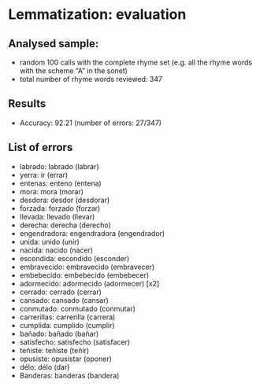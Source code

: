 # Lemmatization: evaluation

## Analysed sample:
- random 100 calls with the complete rhyme set (e.g. all the rhyme words with the scheme “A” in the sonet)
- total number of rhyme words reviewed: 347

## Results
- Accuracy: 92.21 (number of errors: 27/347)

## List of errors
- labrado: labrado (labrar)
- yerra: ir (errar)
- entenas: enteno (entena)
- mora: mora (morar)
- desdora: desdor (desdorar)
- forzada: forzado (forzar)
- llevada: llevado (llevar)
- derecha: derecha (derecho)
- engendradora: engendradora (engendrador)
- unida: unido (unir)
- nacida: nacido (nacer)
- escondida: escondido (esconder)
- embravecido: embravecido (embravecer)
- embebecido: embebecido (embebecer)
- adormecido: adormecido (adormecer) [x2]
- cerrado: cerrado (cerrar)
- cansado: cansado (cansar)
- conmutado: conmutado (conmutar)
- carrerillas: carrerilla (carrera)
- cumplida: cumplido (cumplir)
- bañado: bañado (bañar)
- satisfecho: satisfecho (satisfacer)
- teñiste: teñiste (teñir)
- opusiste: opusistar (oponer)
- délo: délo (dar)
- Banderas: banderas (bandera)

